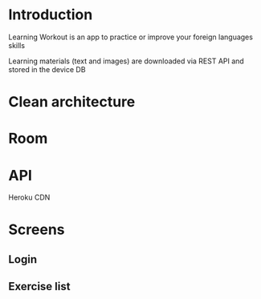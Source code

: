 # Introduction
Learning Workout is an app to practice or improve your foreign languages skills

Learning materials (text and images) are downloaded via REST API and stored in the device DB

# Clean architecture

# Room

# API
Heroku
CDN

# Screens
## Login 

## Exercise list
